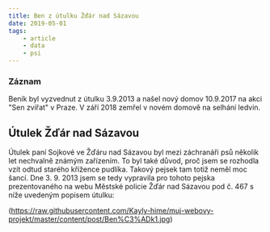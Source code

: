 ```yaml
---
title: Ben z útulku Žďár nad Sázavou
date: 2019-05-01
tags: 
    - article
    - data
    - psi
---
```

### Záznam
Beník byl vyzvednut z útulku 3.9.2013 a našel nový domov 10.9.2017 na akci "Sen zvířat" v Praze. V září 2018 zemřel v novém domově na selhání ledvin.

## Útulek Žďár nad Sázavou
Útulek paní Sojkové ve Žďáru nad Sázavou byl mezi záchranáři psů několik let nechvalně známým zařízením. To byl také důvod, proč jsem se rozhodla vzít odtud starého křížence pudlíka. Takový pejsek tam totiž neměl moc šancí. Dne 3. 9. 2013 jsem se tedy vypravila pro tohoto pejska prezentovaného na webu Městské policie Žďár nad Sázavou pod č. 467 s níže uvedeným popisem útulku:

(https://raw.githubusercontent.com/Kayly-hime/muj-webovy-projekt/master/content/post/Ben%C3%ADk1.jpg)
